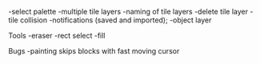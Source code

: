 -select palette
-multiple tile layers
-naming of tile layers
-delete tile layer
-tile collision
-notifications (saved and imported);
-object layer


Tools
-eraser
-rect select
-fill



Bugs
-painting skips blocks with fast moving cursor
